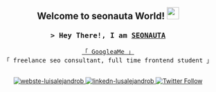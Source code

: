 <h2 align="center">
  Welcome to seonauta World!
  <img src="https://media.giphy.com/media/hvRJCLFzcasrR4ia7z/giphy.gif" width="28">
</h2>

<!-- Intro  -->
<h3 align="center">
        <samp>&gt; Hey There!, I am
                <b><a target="_blank" href="https://luisalejandrob.com"> SEONAUTA</a></b>
        </samp>
</h3>

<p align="center"> 
  <samp>
    <a href="https://www.google.com/search?q=consultor+seo+freelance">「 GoogleaMe 」</a>
    <br>
    「 freelance seo consultant, full time frontend student  」
    <br>
    <br>
  </samp>
</p>

<p align="center">
 <a href="https://luisalejandrob.com" target="blank">
  <img src="https://img.shields.io/badge/Website-DC143C?style=for-the-badge&logo=medium&logoColor=white" alt="webste-luisalejandrob" />
 </a>
 <a href="https://www.linkedin.com/in/luisalejandrob/" target="_blank">
  <img src="https://img.shields.io/badge/LinkedIn-0077B5?style=for-the-badge&logo=linkedin&logoColor=white" alt="linkedn-lusalejandrob"/>
 </a>
  <a href="https://twitter.com/luisalejandrob" target="_blank">
  <img alt="Twitter Follow" src="https://img.shields.io/badge/Twitter-1DA1F2?style=for-the-badge&logo=twitter&logoColor=white">

 </a>  
</p>
<br />